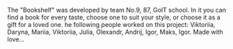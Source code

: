 The "Bookshelf" was developed by team No.9, 87, GoIT school. 
In it you can find a book for every taste, choose one to suit your style, or choose it as a gift for a loved one.
he following people worked on this project: Viktoriia, Daryna, Mariia, Viktoriia, Julia, Olexandr, Andrij, Igor, Maks, Igor.
Made with love...
